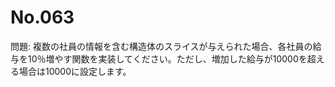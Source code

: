 # No.063

問題: 複数の社員の情報を含む構造体のスライスが与えられた場合、各社員の給与を10％増やす関数を実装してください。ただし、増加した給与が10000を超える場合は10000に設定します。
